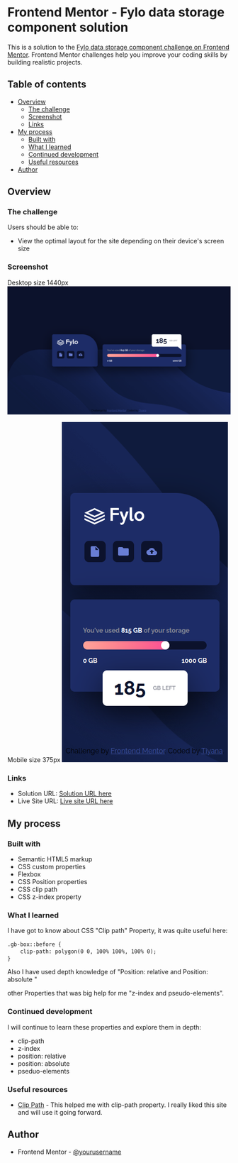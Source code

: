 # Frontend Mentor - Fylo data storage component solution

This is a solution to the [Fylo data storage component challenge on Frontend Mentor](https://www.frontendmentor.io/challenges/fylo-data-storage-component-1dZPRbV5n). Frontend Mentor challenges help you improve your coding skills by building realistic projects.

## Table of contents

- [Overview](#overview)
  - [The challenge](#the-challenge)
  - [Screenshot](#screenshot)
  - [Links](#links)
- [My process](#my-process)
  - [Built with](#built-with)
  - [What I learned](#what-i-learned)
  - [Continued development](#continued-development)
  - [Useful resources](#useful-resources)
- [Author](#author)

## Overview

### The challenge

Users should be able to:

- View the optimal layout for the site depending on their device's screen size

### Screenshot

Desktop size 1440px
![Desktop Size](images/desktop-screenshot.png)

Mobile size 375px
![Mobile Size](images/mobile-screenshot.png)

### Links

- Solution URL: [Solution URL here](https://github.com/Tiyana19/Fylo-data-storage-component)
- Live Site URL: [Live site URL here](https://tiyana19.github.io/Fylo-data-storage-component/)

## My process

### Built with

- Semantic HTML5 markup
- CSS custom properties
- Flexbox
- CSS Position properties
- CSS clip path
- CSS z-index property

### What I learned

I have got to know about CSS "Clip path" Property, it was quite useful here:

```
.gb-box::before {
    clip-path: polygon(0 0, 100% 100%, 100% 0);
}
```

Also I have used depth knowledge of "Position: relative and Position: absolute "

other Properties that was big help for me "z-index and pseudo-elements".

### Continued development

I will continue to learn these properties and explore them in depth:

- clip-path
- z-index
- position: relative
- position: absolute
- pseduo-elements

### Useful resources

- [Clip Path](https://bennettfeely.com/clippy/) - This helped me with clip-path property. I really liked this site and will use it going forward.

## Author

- Frontend Mentor - [@yourusername](https://www.frontendmentor.io/profile/yourusername)
